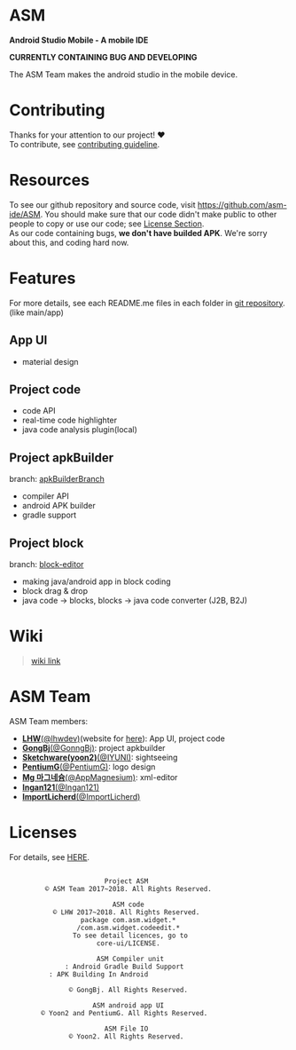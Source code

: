 # ASM
**Android Studio Mobile - A mobile IDE**

**CURRENTLY CONTAINING BUG AND DEVELOPING**

The ASM Team makes the android studio in the mobile device.

# Contributing
Thanks for your attention to our project! :heart:  
To contribute, see [contributing guideline](CONTRIBUTING/).

# Resources
To see our github repository and source code, visit https://github.com/asm-ide/ASM.
You should make sure that our code didn't make public to other people to copy or use our code; see [License Section](#License).  
As our code containing bugs, **we don't have builded APK**. We're sorry about this, and coding hard now.

# Features
For more details, see each README.me files in each folder in [git repository](https://github.com/asm-ide/ASM). (like main/app)

## App UI
* material design

## Project code
* code API
* real-time code highlighter
* java code analysis plugin(local)

## Project apkBuilder
branch: [apkBuilderBranch](https://github.com/asm-ide/ASM/tree/apkBuilderBranch)
* compiler API
* android APK builder
* gradle support

## Project block
branch: [block-editor](https://github.com/asm-ide/ASM/tree/block-editor)
* making java/android app in block coding
* block drag & drop
* java code -> blocks, blocks -> java code converter (J2B, B2J)

# Wiki
>[wiki link](https://github.com/asm-ide/ASM/wiki)

# ASM Team
ASM Team members:
* [__LHW__(@lhwdev)](https://github.com/lhwdev/)(website for [here](https://lhwdev.github.io)): App UI, project code
* [__GongBj__(@GonngBj)](https://github.com/gonngbj): project apkbuilder
* [__Sketchware(yoon2)__(@IYUNI)](https://github.com/IYUNI): sightseeing
* [__PentiumG__(@PentiumG)](https://github.com/PentiumG): logo design
* [__Mg 마그네슘__(@AppMagnesium)](https://github.com/AppMagnesium): xml-editor
* [__Ingan121__(@Ingan121)](https://github.com/Ingan121)
* [__ImportLicherd__(@ImportLicherd)](https://github.com/ImportLicherd)

# Licenses
For details, see [HERE](web/license/).
```
		
                        Project ASM
         © ASM Team 2017~2018. All Rights Reserved.
	
                          ASM code
           © LHW 2017~2018. All Rights Reserved.
                  package com.asm.widget.*
                 /com.asm.widget.codeedit.*
                To see detail licences, go to
                      core-ui/LICENSE.
	
                      ASM Compiler unit
              : Android Gradle Build Support
		  : APK Building In Android
		
               © GongBj. All Rights Reserved.
	
                     ASM android app UI
        © Yoon2 and PentiumG. All Rights Reserved.
	
                        ASM File IO
               © Yoon2. All Rights Reserved.
```
